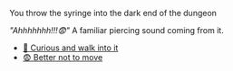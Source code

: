 You throw the syringe into the dark end of the dungeon

_"Ahhhhhhh!!!😨"_ A familiar piercing sound coming from it.

- [🤔 Curious and walk into it](../1/1.md)
- [😨 Better not to move](../WIP.md)
